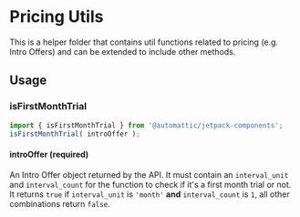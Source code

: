 # Pricing Utils

This is a helper folder that contains util functions related to pricing (e.g. Intro Offers) and can be extended to include other methods.

## Usage

### isFirstMonthTrial

```jsx
import { isFirstMonthTrial } from '@automattic/jetpack-components';
isFirstMonthTrial( introOffer );
```

#### introOffer (required)

An Intro Offer object returned by the API. It must contain an `interval_unit` and `interval_count` for the function to check if it's a first month trial or not. It returns `true` if `interval_unit` is `'month'` **and** `interval_count` is `1`, all other combinations return `false`.
